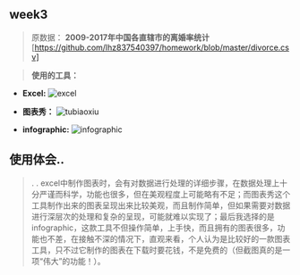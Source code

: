 ## week3
> 原数据：
__2009-2017年中国各直辖市的离婚率统计__
[https://github.com/lhz837540397/homework/blob/master/divorce.csv]

>__使用的工具：__

* __Excel:__
![excel](https://github.com/lhz837540397/homework/blob/master/excel.png)

* __图表秀：__
![tubiaoxiu](https://github.com/lhz837540397/homework/blob/master/%E5%9B%BE%E8%A1%A8%E7%A7%80.png)

* __infographic:__
![infographic](https://github.com/lhz837540397/homework/blob/master/infographic.jpg)

## 使用体会..
> . . excel中制作图表时，会有对数据进行处理的详细步骤，在数据处理上十分严谨而科学，功能也很多，但在美观程度上可能略有不足；而图表秀这个工具制作出来的图表呈现出来比较美观，而且制作简单，但如果需要对数据进行深层次的处理和复杂的呈现，可能就难以实现了；最后我选择的是infographic，这款工具不但操作简单，上手快，而且拥有的图表很多，功能也不差，在接触不深的情况下，直观来看，个人认为是比较好的一款图表工具，只不过它制作的图表在下载时要花钱，不是免费的（但截图真的是一项“伟大”的功能！）。
